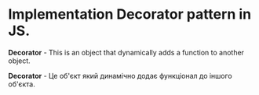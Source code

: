 # Implementation Decorator pattern in JS.

**Decorator** - This is an object that dynamically adds a function to another object.

**Decorator** - Це об'єкт який динамічно додає функціонал до іншого об'єкта.

